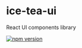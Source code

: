 # ice-tea-ui

React UI components library

[![npm version](https://badge.fury.io/js/ice-tea-ui.svg)](https://badge.fury.io/js/ice-tea-ui)
